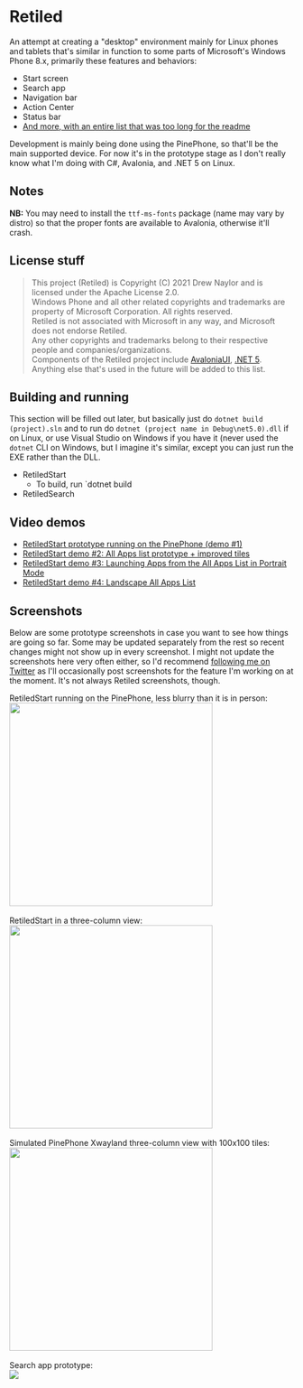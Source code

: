 # Retiled

An attempt at creating a "desktop" environment mainly for Linux phones and tablets that's similar in function to some parts of Microsoft's Windows Phone 8.x, primarily these features and behaviors:
- Start screen
- Search app
- Navigation bar
- Action Center
- Status bar
- [And more, with an entire list that was too long for the readme](/docs/eventual-feature-and-behavior-list.md)

Development is mainly being done using the PinePhone, so that'll be the main supported device. For now it's in the prototype stage as I don't really know what I'm doing with C#, Avalonia, and .NET 5 on Linux.

## Notes

**NB:** You may need to install the `ttf-ms-fonts` package (name may vary by distro) so that the proper fonts are available to Avalonia, otherwise it'll crash.

## License stuff

>This project (Retiled) is Copyright (C) 2021 Drew Naylor and is licensed under the Apache License 2.0.<br>
Windows Phone and all other related copyrights and trademarks are property of Microsoft Corporation. All rights reserved.<br>
Retiled is not associated with Microsoft in any way, and Microsoft does not endorse Retiled.<br>
Any other copyrights and trademarks belong to their respective people and companies/organizations.<br>
Components of the Retiled project include [AvaloniaUI](https://avaloniaui.net/), [.NET 5](https://docs.microsoft.com/en-us/dotnet/core/dotnet-five). Anything else that's used in the future will be added to this list.

## Building and running

This section will be filled out later, but basically just do `dotnet build (project).sln` and to run do `dotnet (project name in Debug\net5.0).dll` if on Linux, or use Visual Studio on Windows if you have it (never used the `dotnet` CLI on Windows, but I imagine it's similar, except you can just run the EXE rather than the DLL.

- RetiledStart
  - To build, run `dotnet build 
- RetiledSearch

## Video demos

- [RetiledStart prototype running on the PinePhone (demo #1)](https://youtu.be/NpUnrb1wC_8)
- [RetiledStart demo #2: All Apps list prototype + improved tiles](https://youtu.be/GVt1WAN-w04)
- [RetiledStart demo #3: Launching Apps from the All Apps List in Portrait Mode](https://youtu.be/VHvdnHaz9G8)
- [RetiledStart demo #4: Landscape All Apps List](https://youtu.be/FGZ3E5nqb0s)

## Screenshots
Below are some prototype screenshots in case you want to see how things are going so far. Some may be updated separately from the rest so recent changes might not show up in every screenshot. I might not update the screenshots here very often either, so I'd recommend [following me on Twitter](https://twitter.com/DrewTNaylor) as I'll occasionally post screenshots for the feature I'm working on at the moment. It's not always Retiled screenshots, though.

RetiledStart running on the PinePhone, less blurry than it is in person:<br>
<img src="/docs/images/retiledstart-running-on-pinephone.png" width="360"><br>
<br>
RetiledStart in a three-column view:<br>
<img src="/docs/images/retiledstart-tiles-that-look-like-wp.png" width="360"><br>
<br>
Simulated PinePhone Xwayland three-column view with 100x100 tiles:<br>
<img src="/docs/images/simulated-three-column-view-on-a-pinephone.png" width="360"><br>
<br>
Search app prototype:<br>
![](/docs/images/search-prototype.png?raw=true)<br>
